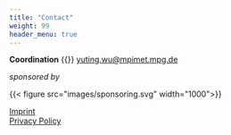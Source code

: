 ```yaml
---
title: "Contact"
weight: 99
header_menu: true
---
```


**Coordination** {{<icon class="fa fa-envelope">}}&nbsp;[yuting.wu@mpimet.mpg.de](mailto:yuting.wu@mpimet.mpg.de)


*sponsored by*

  {{< figure src="images/sponsoring.svg" width="1000">}}

[Imprint](https://mpimet.mpg.de/en/imprint)\
[Privacy Policy](https://mpimet.mpg.de/en/privacy-policy)
